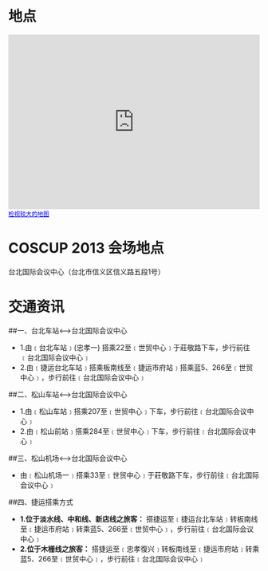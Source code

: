 # 地点

<iframe width="100%" height="350" frameborder="0" scrolling="no" marginheight="0" marginwidth="0" src="https://maps.google.com.tw/maps?f=q&amp;source=s_q&amp;hl=zh-TW&amp;geocode=&amp;q=%E5%8F%B0%E5%8C%97%E5%B8%82%E4%BF%A1%E7%BE%A9%E5%8D%80%E4%BF%A1%E7%BE%A9%E8%B7%AF%E4%BA%94%E6%AE%B51%E8%99%9F&amp;aq=&amp;sll=24.145973,120.666154&amp;sspn=0.067199,0.132093&amp;brcurrent=3,0x3442abadec7543e7:0x5dbcdd8252aeabe7,0,0x3442ac6b61dbbd9d:0xc0c243da98cba64b&amp;ie=UTF8&amp;hq=&amp;hnear=110%E5%8F%B0%E5%8C%97%E5%B8%82%E4%BF%A1%E7%BE%A9%E5%8D%80%E4%BF%A1%E7%BE%A9%E8%B7%AF%E4%BA%94%E6%AE%B51%E8%99%9F&amp;t=m&amp;z=14&amp;ll=25.033248,121.560484&amp;output=embed"></iframe><br /><small><a href="https://maps.google.com.tw/maps?f=q&amp;source=embed&amp;hl=zh-TW&amp;geocode=&amp;q=%E5%8F%B0%E5%8C%97%E5%B8%82%E4%BF%A1%E7%BE%A9%E5%8D%80%E4%BF%A1%E7%BE%A9%E8%B7%AF%E4%BA%94%E6%AE%B51%E8%99%9F&amp;aq=&amp;sll=24.145973,120.666154&amp;sspn=0.067199,0.132093&amp;brcurrent=3,0x3442abadec7543e7:0x5dbcdd8252aeabe7,0,0x3442ac6b61dbbd9d:0xc0c243da98cba64b&amp;ie=UTF8&amp;hq=&amp;hnear=110%E5%8F%B0%E5%8C%97%E5%B8%82%E4%BF%A1%E7%BE%A9%E5%8D%80%E4%BF%A1%E7%BE%A9%E8%B7%AF%E4%BA%94%E6%AE%B51%E8%99%9F&amp;t=m&amp;z=14&amp;ll=25.033248,121.560484" style="color:#0000FF;text-align:left">检视较大的地图</a></small>

# COSCUP 2013 会场地点

台北国际会议中心（台北市信义区信义路五段1号）
<br />

# 交通资讯
##一、台北车站<-->台北国际会议中心

* 1.由﹝台北车站﹞(忠孝一) 搭乘22至﹝世贸中心﹞于莊敬路下车，步行前往﹝台北国际会议中心﹞
* 2.由﹝捷运台北车站﹞搭乘板南线至﹝捷运市府站﹞搭乘蓝5、266至﹝世贸中心﹞，步行前往﹝台北国际会议中心﹞

##二、松山车站<-->台北国际会议中心

* 1.由﹝松山车站﹞搭乘207至﹝世贸中心﹞下车，步行前往﹝台北国际会议中心﹞
* 2.由﹝松山前站﹞搭乘284至﹝世贸中心﹞下车，步行前往﹝台北国际会议中心﹞

##三、松山机场<-->台北国际会议中心

* 由﹝松山机场一﹞搭乘33至﹝世贸中心﹞于莊敬路下车，步行前往﹝台北国际会议中心﹞

##四、捷运搭乘方式

* **1.位于淡水线、中和线、新店线之旅客：** 搭捷运至﹝捷运台北车站﹞转板南线至﹝捷运市府站﹞转乘蓝5、266至﹝世贸中心﹞，步行前往﹝台北国际会议中心﹞
* **2.位于木栅线之旅客：** 搭捷运至﹝忠孝復兴﹞转板南线至﹝捷运市府站﹞转乘蓝5、266至﹝世贸中心﹞，步行前往﹝台北国际会议中心﹞

